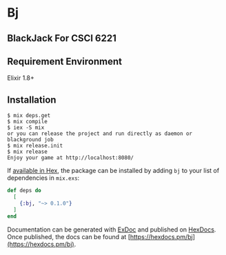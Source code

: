 # Bj

## BlackJack For CSCI 6221

## Requirement Environment

Elixir 1.8+

## Installation
```directly run in terminal:
$ mix deps.get
$ mix compile
$ iex -S mix 
or you can release the project and run directly as daemon or blackground job
$ mix release.init
$ mix release
Enjoy your game at http://localhost:8080/
```

If [available in Hex](https://hex.pm/docs/publish), the package can be installed
by adding `bj` to your list of dependencies in `mix.exs`:

```elixir
def deps do
  [
    {:bj, "~> 0.1.0"}
  ]
end
```

Documentation can be generated with [ExDoc](https://github.com/elixir-lang/ex_doc)
and published on [HexDocs](https://hexdocs.pm). Once published, the docs can
be found at [https://hexdocs.pm/bj](https://hexdocs.pm/bj).


